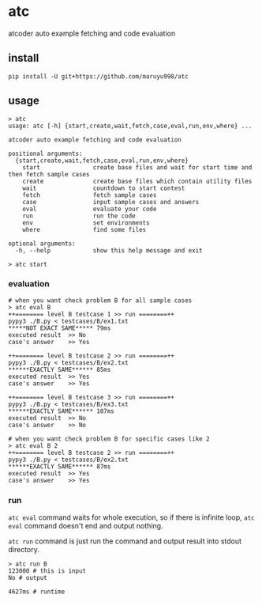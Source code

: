 # atc
atcoder auto example fetching and code evaluation

## install
`pip install -U git+https://github.com/maruyu998/atc`

## usage
```
> atc
usage: atc [-h] {start,create,wait,fetch,case,eval,run,env,where} ...

atcoder auto example fetching and code evaluation

positional arguments:
  {start,create,wait,fetch,case,eval,run,env,where}
    start               create base files and wait for start time and then fetch sample cases
    create              create base files which contain utility files
    wait                countdown to start contest
    fetch               fetch sample cases
    case                input sample cases and answers
    eval                evaluate your code
    run                 run the code
    env                 set environments
    where               find some files

optional arguments:
  -h, --help            show this help message and exit
```

```
> atc start
```

### evaluation
```
# when you want check problem B for all sample cases
> atc eval B
++======== level B testcase 1 >> run ========++
pypy3 ./B.py < testcases/B/ex1.txt
*****NOT EXACT SAME***** 79ms
executed result  >> No
case's answer    >> Yes

++======== level B testcase 2 >> run ========++
pypy3 ./B.py < testcases/B/ex2.txt
******EXACTLY SAME****** 85ms
executed result  >> Yes
case's answer    >> Yes

++======== level B testcase 3 >> run ========++
pypy3 ./B.py < testcases/B/ex3.txt
******EXACTLY SAME****** 107ms
executed result  >> No
case's answer    >> No
```
```
# when you want check problem B for specific cases like 2
> atc eval B 2
++======== level B testcase 2 >> run ========++
pypy3 ./B.py < testcases/B/ex2.txt
******EXACTLY SAME****** 87ms
executed result  >> Yes
case's answer    >> Yes
```

### run
`atc eval` command waits for whole execution, so if there is infinite loop, `atc eval` command doesn't end and output nothing.

`atc run` command is just run the command and output result into stdout directory.

```
> atc run B
123000 # this is input
No # output

4627ms # runtime
```